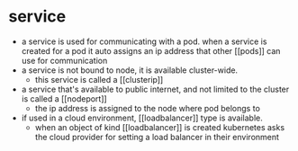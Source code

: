 # service
- a service is used for communicating with a pod. when a service is created for a pod it auto assigns an ip address that other [[pods]] can use for communication
- a service is not bound to node, it is available cluster-wide.
	- this service is called a [[clusterip]]
- a service that's available to public internet, and not limited to the cluster is called a [[nodeport]]
	- the ip address is assigned to the node where pod belongs to 
- if used in a cloud environment, [[loadbalancer]] type is available.
	- when an object of kind [[loadbalancer]] is created kubernetes asks the cloud provider for setting a load balancer in their environment